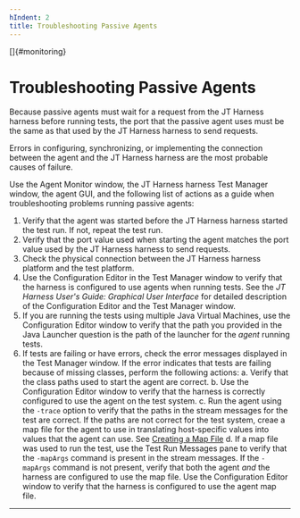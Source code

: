 ```yaml
---
hIndent: 2
title: Troubleshooting Passive Agents
---
```


[]{#monitoring}

# Troubleshooting Passive Agents

Because passive agents must wait for a request from the JT Harness harness before running tests, the
port that the passive agent uses must be the same as that used by the JT Harness harness to send
requests.

Errors in configuring, synchronizing, or implementing the connection between the agent and the JT
Harness harness are the most probable causes of failure.

Use the Agent Monitor window, the JT Harness harness Test Manager window, the agent GUI, and the
following list of actions as a guide when troubleshooting problems running passive agents:

1.  Verify that the agent was started before the JT Harness harness started the test run. If not,
    repeat the test run.
2.  Verify that the port value used when starting the agent matches the port value used by the JT
    Harness harness to send requests.
3.  Check the physical connection between the JT Harness harness platform and the test platform.
4.  Use the Configuration Editor in the Test Manager window to verify that the harness is configured
    to use agents when running tests. See the *JT Harness User\'s Guide: Graphical User Interface*
    for detailed description of the Configuration Editor and the Test Manager window.
5.  If you are running the tests using multiple Java Virtual Machines, use the Configuration Editor
    window to verify that the path you provided in the Java Launcher question is the path of the
    launcher for the *agent* running tests.
6.  If tests are failing or have errors, check the error messages displayed in the Test Manager
    window. If the error indicates that tests are failing because of missing classes, perform the
    following actions:
    a.  Verify that the class paths used to start the agent are correct.
    b.  Use the Configuration Editor window to verify that the harness is correctly configured to
        use the agent on the test system.
    c.  Run the agent using the `-trace` option to verify that the paths in the stream messages for
        the test are correct. If the paths are not correct for the test system, creae a map file for
        the agent to use in translating host-specific values into values that the agent can use. See
        [Creating a Map File](mapFile.html)
    d.  If a map file was used to run the test, use the Test Run Messages pane to verify that the
        `-mapArgs` command is present in the stream messages. If the `-mapArgs` command is not
        present, verify that both the agent *and* the harness are configured to use the map file.
        Use the Configuration Editor window to verify that the harness is configured to use the
        agent map file.

----------------------------------------------------------------------------------------------------


